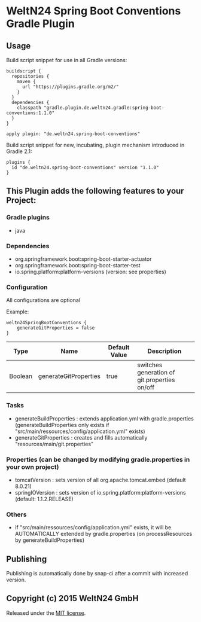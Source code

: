 WeltN24 Spring Boot Conventions Gradle Plugin
========================================

## Usage

Build script snippet for use in all Gradle versions:

    buildscript {
      repositories {
        maven {
          url "https://plugins.gradle.org/m2/"
        }
      }
      dependencies {
        classpath "gradle.plugin.de.weltn24.gradle:spring-boot-conventions:1.1.0"
      }
    }
    
    apply plugin: "de.weltn24.spring-boot-conventions"
    
Build script snippet for new, incubating, plugin mechanism introduced in Gradle 2.1:

    plugins {
      id "de.weltn24.spring-boot-conventions" version "1.1.0"
    }

## This Plugin adds the following features to your Project:

### Gradle plugins
- java
    
### Dependencies
- org.springframework.boot:spring-boot-starter-actuator
- org.springframework.boot:spring-boot-starter-test
- io.spring.platform:platform-versions (version: see properties)

### Configuration
All configurations are optional

Example:

    weltn24SpringBootConventions {
        generateGitProperties = false
    }

| Type | Name | Default Value | Description |
| ---- | ---- | ------------- | ----------- |
|Boolean| generateGitProperties| true | switches generation of git.properties on/off |
    
### Tasks
- generateBuildProperties : extends application.yml with gradle.properties (generateBuildProperties only exists if "src/main/ressources/config/application.yml" exists)
- generateGitProperties : creates and fills automatically "resources/main/git.properties"

### Properties (can be changed by modifying gradle.properties in your own project)
- tomcatVersion : sets version of all org.apache.tomcat.embed (default 8.0.21)
- springIOVersion : sets version of io.spring.platform:platform-versions (default: 1.1.2.RELEASE)

### Others
- if "src/main/ressources/config/application.yml" exists, it will be AUTOMATICALLY extended by gradle.properties (on processResources by generateBuildProperties)
    
## Publishing

Publishing is automatically done by snap-ci after a commit with increased version.

## Copyright (c) 2015 WeltN24 GmbH

Released under the [MIT license](https://tldrlegal.com/license/mit-license).
